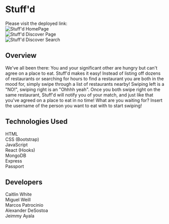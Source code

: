 # Stuff'd  
Please visit the deployed link:   
![Stuff'd HomePage](https://user-images.githubusercontent.com/62992911/101988993-53cc5780-3c6b-11eb-9d89-6cc7b9927b8d.png)  
![Stuff'd Discover Page](https://user-images.githubusercontent.com/62992911/101989043-a3128800-3c6b-11eb-8760-cb101bd58ead.png)  
![Stuff'd Discover Search](https://user-images.githubusercontent.com/62992911/101989050-bb82a280-3c6b-11eb-8a4a-3d574f776f41.png)  
## Overview
We've all been there: You and your significant other are hungry but can't agree on a place to eat. 
Stuff'd makes it easy! Instead of listing off dozens of restaurants or searching for hours to find 
a restaurant you are both in the mood for, simply swipe through a list of restaurants nearby! Swiping 
left is a "NO!", swiping right is an "Ohhhh yeah". Once you both swipe right on the same restaurant, 
Stuff'd will notify you of your match, and just like that you've agreed on a place to eat in no time!
What are you waiting for? Insert the username of the person you want to eat with to start swiping!  

## Technologies Used  
HTML  
CSS (Bootstrap)  
JavaScript  
React (Hooks)  
MongoDB  
Express  
Passport 

## Developers  
Caitlin White  
Miguel Weill  
Marcos Patrocinio  
Alexander DeSostoa  
Jeimmy Ayala  



